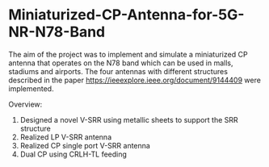 # Miniaturized-CP-Antenna-for-5G-NR-N78-Band
 
The aim of the project was to implement and simulate a miniaturized CP antenna that operates on the N78 band which can be used in malls, stadiums and airports. The four antennas with different structures described in the paper https://ieeexplore.ieee.org/document/9144409 were implemented.
 
 Overview:  
 1) Designed a novel V-SRR using metallic sheets to support the SRR structure
 2) Realized LP V-SRR antenna
 3) Realized CP single port V-SRR antenna
 4) Dual CP using CRLH-TL feeding


